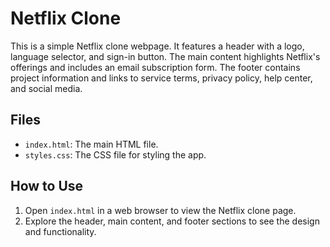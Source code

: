 # Netflix Clone

This is a simple Netflix clone webpage. It features a header with a logo, language selector, and sign-in button. The main content highlights Netflix's offerings and includes an email subscription form. The footer contains project information and links to service terms, privacy policy, help center, and social media.

## Files

- `index.html`: The main HTML file.
- `styles.css`: The CSS file for styling the app.

## How to Use

1. Open `index.html` in a web browser to view the Netflix clone page.
2. Explore the header, main content, and footer sections to see the design and functionality.
